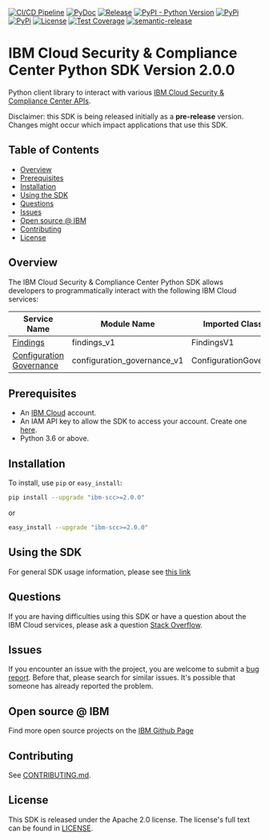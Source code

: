 [![CI/CD Pipeline](https://github.com/IBM/scc-python-sdk/actions/workflows/main.yaml/badge.svg)](https://github.com/IBM/scc-python-sdk/actions/workflows/main.yaml)
[![PyDoc](https://img.shields.io/static/v1?label=pydoc&message=latest&color=blue)](http://IBM.github.io/scc-python-sdk)
[![Release](https://img.shields.io/github/v/release/IBM/scc-python-sdk)](https://img.shields.io/github/v/release/IBM/scc-python-sdk)
[![PyPI - Python Version](https://img.shields.io/pypi/pyversions/ibm-platform-services)](https://pypi.org/project/ibm-scc/)
[![PyPi](https://badge.fury.io/py/ibm-scc.svg)](https://pypi.python.org/pypi/ibm-scc/)
[![PyPi](https://img.shields.io/pypi/dw/ibm-scc.svg)](https://pypi.python.org/pypi/ibm-scc/)
[![License](https://img.shields.io/badge/License-Apache%202.0-blue.svg)](https://opensource.org/licenses/Apache-2.0)
[![Test Coverage](https://api.codeclimate.com/v1/badges/a87748d845549d045483/test_coverage)](https://codeclimate.com/github/IBM/scc-python-sdk/test_coverage)
[![semantic-release](https://img.shields.io/badge/%20%20%F0%9F%93%A6%F0%9F%9A%80-semantic--release-e10079.svg)](https://github.com/semantic-release/semantic-release)
# IBM Cloud Security & Compliance Center Python SDK Version 2.0.0

Python client library to interact with various [IBM Cloud Security & Compliance Center APIs](https://cloud.ibm.com/docs?tab=api-docs&category=platform_services%2Csecurity).

Disclaimer: this SDK is being released initially as a **pre-release** version.
Changes might occur which impact applications that use this SDK.

## Table of Contents

<!--
  The TOC below is generated using the `markdown-toc` node package.

      https://github.com/jonschlinkert/markdown-toc

  You should regenerate the TOC after making changes to this file.

      npx markdown-toc -i README.md
  -->

<!-- toc -->

- [Overview](#overview)
- [Prerequisites](#prerequisites)
- [Installation](#installation)
- [Using the SDK](#using-the-sdk)
- [Questions](#questions)
- [Issues](#issues)
- [Open source @ IBM](#open-source--ibm)
- [Contributing](#contributing)
- [License](#license)

<!-- tocstop -->

## Overview

The IBM Cloud Security & Compliance Center Python SDK allows developers to programmatically interact with the following
IBM Cloud services:

Service Name | Module Name | Imported Class Name
--- | --- | ---
[Findings](https://cloud.ibm.com/apidocs/security-compliance/findings) | findings_v1 | FindingsV1
[Configuration Governance](https://cloud.ibm.com/apidocs/security-compliance/config) | configuration_governance_v1 | ConfigurationGovernanceV1

## Prerequisites

[ibm-cloud-onboarding]: https://cloud.ibm.com/registration

* An [IBM Cloud][ibm-cloud-onboarding] account.
* An IAM API key to allow the SDK to access your account. Create one [here](https://cloud.ibm.com/iam/apikeys).
* Python 3.6 or above.

## Installation

To install, use `pip` or `easy_install`:

```bash
pip install --upgrade "ibm-scc>=2.0.0"
```

or

```bash
easy_install --upgrade "ibm-scc>=2.0.0"
```

## Using the SDK
For general SDK usage information, please see [this link](https://github.com/IBM/ibm-cloud-sdk-common/blob/main/README.md)

## Questions

If you are having difficulties using this SDK or have a question about the IBM Cloud services,
please ask a question
[Stack Overflow](http://stackoverflow.com/questions/ask?tags=ibm-cloud).

## Issues
If you encounter an issue with the project, you are welcome to submit a
[bug report](https://github.com/IBM/scc-python-sdk/issues).
Before that, please search for similar issues. It's possible that someone has already reported the problem.

## Open source @ IBM
Find more open source projects on the [IBM Github Page](http://ibm.github.io/)

## Contributing
See [CONTRIBUTING.md](https://github.ibm.com/CloudEngineering/python-sdk-template/blob/main/CONTRIBUTING.md).

## License

This SDK is released under the Apache 2.0 license.
The license's full text can be found in [LICENSE](https://github.ibm.com/CloudEngineering/python-sdk-template/blob/main/LICENSE).
